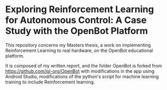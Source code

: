 # Exploring Reinforcement Learning for Autonomous Control: A Case Study with the OpenBot Platform

This repository concerns my Masters thesis, a work on implementing Reinforcement Learning to real hardware, on the OpenBot educational platform. 

It is composed of my written report, and the folder OpenBot is forked from https://github.com/isl-org/OpenBot with modifications in the app using Android Studio, 
modifications of the python's script for machine learning training to include Reinforcement learning. 

